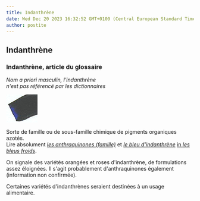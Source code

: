 ```yaml
---
title: Indanthrène
date: Wed Dec 20 2023 16:32:52 GMT+0100 (Central European Standard Time)
author: postite
---
```


## Indanthrène
### Indanthrène, article du glossaire
 _Nom a priori masculin, l'indanthrène  
n'est pas référencé par les dictionnaires_

![](images/indanthrene.jpg)

Sorte de famille ou de sous-famille chimique de pigments organiques azotés.  
Lire absolument _[les anthraquinones (famille)](anthraquinones.html)_ et _[le bleu d'indanthrène](bleusfroids.html#indanthrene)_ [in _les bleus froids_](bleusfroids.html#indanthrene).

On signale des variétés orangées et roses d'indanthrène, de formulations assez éloignées. Il s'agit probablement d'anthraquinones également (information non confirmée).

Certaines variétés d'indanthrènes seraient destinées à un usage alimentaire.

